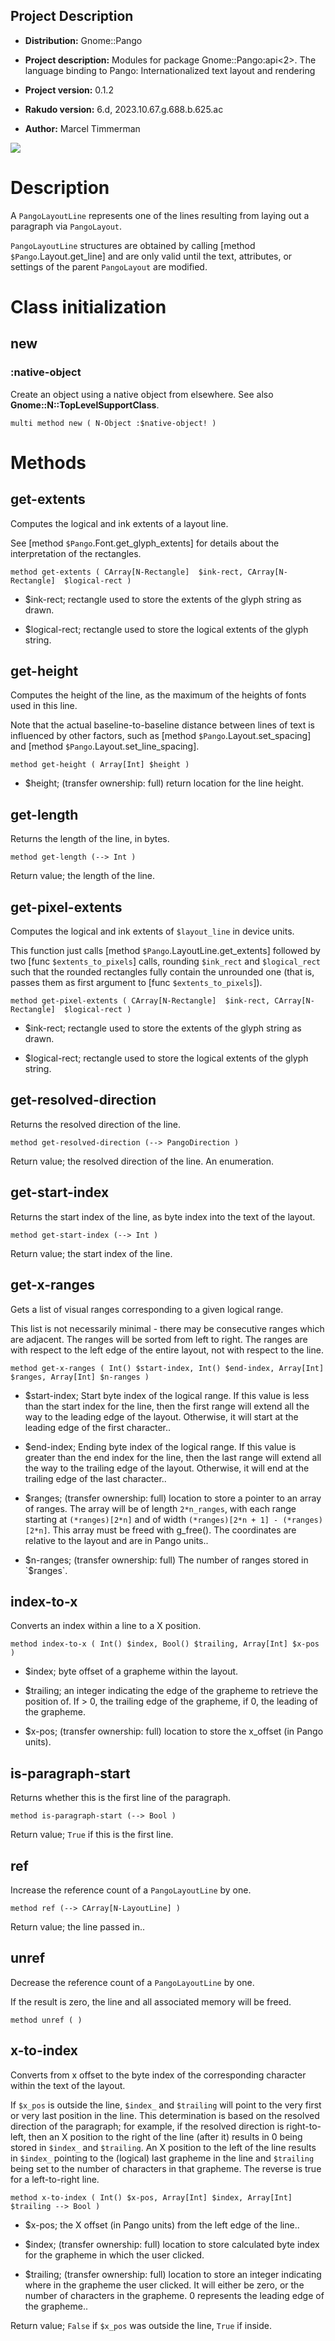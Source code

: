 Project Description
-------------------

  * **Distribution:** Gnome::Pango

  * **Project description:** Modules for package Gnome::Pango:api<2>. The language binding to Pango: Internationalized text layout and rendering

  * **Project version:** 0.1.2

  * **Rakudo version:** 6.d, 2023.10.67.g.688.b.625.ac

  * **Author:** Marcel Timmerman

![](images/layoutline.png)

Description
===========

A `PangoLayoutLine` represents one of the lines resulting from laying out a paragraph via `PangoLayout`.

`PangoLayoutLine` structures are obtained by calling [method `$Pango`.Layout.get_line] and are only valid until the text, attributes, or settings of the parent `PangoLayout` are modified.

Class initialization
====================

new
---

### :native-object

Create an object using a native object from elsewhere. See also **Gnome::N::TopLevelSupportClass**.

    multi method new ( N-Object :$native-object! )

Methods
=======

get-extents
-----------

Computes the logical and ink extents of a layout line.

See [method `$Pango`.Font.get_glyph_extents] for details about the interpretation of the rectangles.

    method get-extents ( CArray[N-Rectangle]  $ink-rect, CArray[N-Rectangle]  $logical-rect )

  * $ink-rect; rectangle used to store the extents of the glyph string as drawn.

  * $logical-rect; rectangle used to store the logical extents of the glyph string.

get-height
----------

Computes the height of the line, as the maximum of the heights of fonts used in this line.

Note that the actual baseline-to-baseline distance between lines of text is influenced by other factors, such as [method `$Pango`.Layout.set_spacing] and [method `$Pango`.Layout.set_line_spacing].

    method get-height ( Array[Int] $height )

  * $height; (transfer ownership: full) return location for the line height.

get-length
----------

Returns the length of the line, in bytes.

    method get-length (--> Int )

Return value; the length of the line. 

get-pixel-extents
-----------------

Computes the logical and ink extents of `$layout_line` in device units.

This function just calls [method `$Pango`.LayoutLine.get_extents] followed by two [func `$extents_to_pixels`] calls, rounding `$ink_rect` and `$logical_rect` such that the rounded rectangles fully contain the unrounded one (that is, passes them as first argument to [func `$extents_to_pixels`]).

    method get-pixel-extents ( CArray[N-Rectangle]  $ink-rect, CArray[N-Rectangle]  $logical-rect )

  * $ink-rect; rectangle used to store the extents of the glyph string as drawn.

  * $logical-rect; rectangle used to store the logical extents of the glyph string.

get-resolved-direction
----------------------

Returns the resolved direction of the line.

    method get-resolved-direction (--> PangoDirection )

Return value; the resolved direction of the line. An enumeration.

get-start-index
---------------

Returns the start index of the line, as byte index into the text of the layout.

    method get-start-index (--> Int )

Return value; the start index of the line. 

get-x-ranges
------------

Gets a list of visual ranges corresponding to a given logical range.

This list is not necessarily minimal - there may be consecutive ranges which are adjacent. The ranges will be sorted from left to right. The ranges are with respect to the left edge of the entire layout, not with respect to the line.

    method get-x-ranges ( Int() $start-index, Int() $end-index, Array[Int] $ranges, Array[Int] $n-ranges )

  * $start-index; Start byte index of the logical range. If this value is less than the start index for the line, then the first range will extend all the way to the leading edge of the layout. Otherwise, it will start at the leading edge of the first character..

  * $end-index; Ending byte index of the logical range. If this value is greater than the end index for the line, then the last range will extend all the way to the trailing edge of the layout. Otherwise, it will end at the trailing edge of the last character..

  * $ranges; (transfer ownership: full) location to store a pointer to an array of ranges. The array will be of length `2*n_ranges`, with each range starting at `(*ranges)[2*n]` and of width `(*ranges)[2*n + 1] - (*ranges)[2*n]`. This array must be freed with g_free(). The coordinates are relative to the layout and are in Pango units..

  * $n-ranges; (transfer ownership: full) The number of ranges stored in `$ranges`.

index-to-x
----------

Converts an index within a line to a X position.

    method index-to-x ( Int() $index, Bool() $trailing, Array[Int] $x-pos )

  * $index; byte offset of a grapheme within the layout.

  * $trailing; an integer indicating the edge of the grapheme to retrieve the position of. If > 0, the trailing edge of the grapheme, if 0, the leading of the grapheme.

  * $x-pos; (transfer ownership: full) location to store the x_offset (in Pango units).

is-paragraph-start
------------------

Returns whether this is the first line of the paragraph.

    method is-paragraph-start (--> Bool )

Return value; `True` if this is the first line. 

ref
---

Increase the reference count of a `PangoLayoutLine` by one.

    method ref (--> CArray[N-LayoutLine] )

Return value; the line passed in.. 

unref
-----

Decrease the reference count of a `PangoLayoutLine` by one.

If the result is zero, the line and all associated memory will be freed.

    method unref ( )

x-to-index
----------

Converts from x offset to the byte index of the corresponding character within the text of the layout.

If `$x_pos` is outside the line, `$index_` and `$trailing` will point to the very first or very last position in the line. This determination is based on the resolved direction of the paragraph; for example, if the resolved direction is right-to-left, then an X position to the right of the line (after it) results in 0 being stored in `$index_` and `$trailing`. An X position to the left of the line results in `$index_` pointing to the (logical) last grapheme in the line and `$trailing` being set to the number of characters in that grapheme. The reverse is true for a left-to-right line.

    method x-to-index ( Int() $x-pos, Array[Int] $index, Array[Int] $trailing --> Bool )

  * $x-pos; the X offset (in Pango units) from the left edge of the line..

  * $index; (transfer ownership: full) location to store calculated byte index for the grapheme in which the user clicked.

  * $trailing; (transfer ownership: full) location to store an integer indicating where in the grapheme the user clicked. It will either be zero, or the number of characters in the grapheme. 0 represents the leading edge of the grapheme..

Return value; `False` if `$x_pos` was outside the line, `True` if inside. 
